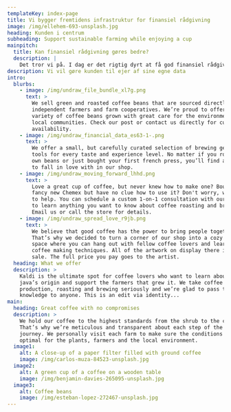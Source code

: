 ```yaml
---
templateKey: index-page
title: Vi bygger fremtidens infrastruktur for finansiel rådgivning
image: /img/ellehem-693-unsplash.jpg
heading: Kunden i centrum
subheading: Support sustainable farming while enjoying a cup
mainpitch:
  title: Kan finansiel rådgivning gøres bedre?
  description: |
    Det tror vi på. I dag er det rigtig dyrt at få god finansiel rådgivning. 
description: Vi vil gøre kunden til ejer af sine egne data
intro:
  blurbs:
    - image: /img/undraw_file_bundle_xl7g.png
      text: >
        We sell green and roasted coffee beans that are sourced directly from
        independent farmers and farm cooperatives. We’re proud to offer a
        variety of coffee beans grown with great care for the environment and
        local communities. Check our post or contact us directly for current
        availability.
    - image: /img/undraw_financial_data_es63-1-.png
      text: >
        We offer a small, but carefully curated selection of brewing gear and
        tools for every taste and experience level. No matter if you roast your
        own beans or just bought your first french press, you’ll find a gadget
        to fall in love with in our shop.
    - image: /img/undraw_moving_forward_lhhd.png
      text: >
        Love a great cup of coffee, but never knew how to make one? Bought a
        fancy new Chemex but have no clue how to use it? Don't worry, we’re here
        to help. You can schedule a custom 1-on-1 consultation with our baristas
        to learn anything you want to know about coffee roasting and brewing.
        Email us or call the store for details.
    - image: /img/undraw_spread_love_r9jb.png
      text: >
        We believe that good coffee has the power to bring people together.
        That’s why we decided to turn a corner of our shop into a cozy meeting
        space where you can hang out with fellow coffee lovers and learn about
        coffee making techniques. All of the artwork on display there is for
        sale. The full price you pay goes to the artist.
  heading: What we offer
  description: >
    Kaldi is the ultimate spot for coffee lovers who want to learn about their
    java’s origin and support the farmers that grew it. We take coffee
    production, roasting and brewing seriously and we’re glad to pass that
    knowledge to anyone. This is an edit via identity...
main:
  heading: Great coffee with no compromises
  description: >
    We hold our coffee to the highest standards from the shrub to the cup.
    That’s why we’re meticulous and transparent about each step of the coffee’s
    journey. We personally visit each farm to make sure the conditions are
    optimal for the plants, farmers and the local environment.
  image1:
    alt: A close-up of a paper filter filled with ground coffee
    image: /img/carlos-muza-84523-unsplash.jpg
  image2:
    alt: A green cup of a coffee on a wooden table
    image: /img/benjamin-davies-265095-unsplash.jpg
  image3:
    alt: Coffee beans
    image: /img/esteban-lopez-272467-unsplash.jpg
---
```


